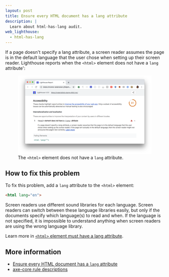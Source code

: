 ```yaml
---
layout: post
title: Ensure every HTML document has a lang attribute
description: |
  Learn about html-has-lang audit.
web_lighthouse:
  - html-has-lang
---
```


If a page doesn't specify a lang attribute,
a screen reader assumes the page is in the default language
that the user chose when setting up their screen reader.
Lighthouse reports when the `<html>` element does not have a `lang` attribute':

<figure class="w-figure">
  <img class="w-screenshot w-screenshot--filled" src="html-has-lang.png" alt="Lighthouse audit showing <html> element does not have a lang attribute">
  <figcaption class="w-figcaption">
    The <code>&lt;html></code> element does not have a <code>lang</code> attribute.
</figure>


## How to fix this problem

To fix this problem,
add a `lang` attribute to the `<html>` element:

```html
<html lang="en">
```

Screen readers use different sound libraries for each language.
Screen readers can switch between these language libraries easily,
but only if the documents specify which language(s) to read and when.
If the language is not specified,
it is impossible to understand anything
when screen readers are using the wrong language library.

Learn more in [`<html>` element must have a lang attribute](https://dequeuniversity.com/rules/axe/3.3/html-has-lang).

<!--
## How this audit impacts overall Lighthouse score

Todo. I have no idea how accessibility scoring is working!
-->
## More information

- [Ensure every HTML document has a `lang` attribute](https://github.com/GoogleChrome/lighthouse/blob/master/lighthouse-core/audits/accessibility/html-has-lang.js)
- [axe-core rule descriptions](https://github.com/dequelabs/axe-core/blob/develop/doc/rule-descriptions.md)
